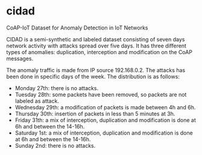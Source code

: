 # cidad
CoAP-IoT Dataset for Anomaly Detection in IoT Networks

CIDAD is a semi-synthetic and labeled dataset consisting of seven days network activity with attacks spread over five days. It has three different types of anomalies: duplication, interception and modification on the CoAP messages.

The anomaly traffic is made from IP source 192.168.0.2. The attacks has been done in specific days of the week. The distribution is as follows:

- Monday 27th: there is no attacks.
- Tuesday 28th: some packets have been removed, so packets are not labeled as attack.
- Wednesday 29th: a modification of packets is made between 4h and 6h.
- Thursday 30th: insertion of packets in less than 5 minutes at 3h.
- Friday 31th: a mix of interception, duplication and modification is done at 6h and between the 14-16h.
- Saturday 1st: a mix of interception, duplication and modification is done at 6h and between the 14-16h.
- Sunday 2nd: there is no attacks.
